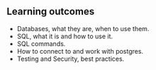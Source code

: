 ## Learning outcomes

- Databases, what they are, when to use them.
- SQL, what it is and how to use it.
- SQL commands.
- How to connect to and work with postgres.
- Testing and Security, best practices. 
